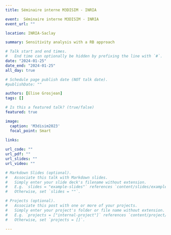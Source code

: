 ```yaml
---
title: Séminaire interne M3DISIM - INRIA

event:  Séminaire interne M3DISIM - INRIA
event_url: ""

location: INRIA-Saclay

summary: Sensitivity analysis with a RB approach

# Talk start and end times.
#   End time can optionally be hidden by prefixing the line with `#`.
date: "2024-01-25"
date_end: "2024-01-25"
all_day: true

# Schedule page publish date (NOT talk date).
#publishDate: ""

authors: [Elise Grosjean]
tags: []

# Is this a featured talk? (true/false)
featured: true

image:
  caption: 'M3disim2023'
  focal_point: Smart
  
links:

url_code: ""
url_pdf: ""
url_slides: ""
url_video: ""

# Markdown Slides (optional).
#   Associate this talk with Markdown slides.
#   Simply enter your slide deck's filename without extension.
#   E.g. `slides = "example-slides"` references `content/slides/example-slides.md`.
#   Otherwise, set `slides = ""`.

# Projects (optional).
#   Associate this post with one or more of your projects.
#   Simply enter your project's folder or file name without extension.
#   E.g. `projects = ["internal-project"]` references `content/project/deep-learning/index.md`.
#   Otherwise, set `projects = []`.

---
```

